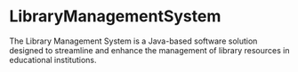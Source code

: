# LibraryManagementSystem
The Library Management System is a Java-based software solution designed to streamline and enhance the management of library resources in educational institutions. 
